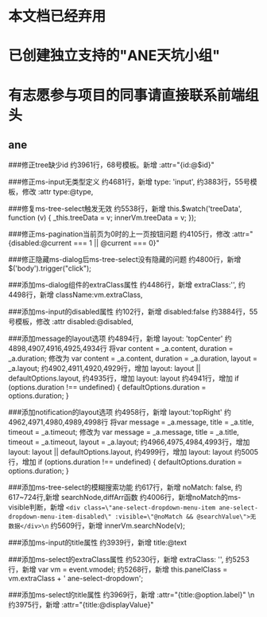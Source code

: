 
# 本文档已经弃用
# 已创建独立支持的"ANE天坑小组"
# 有志愿参与项目的同事请直接联系前端组头


## ane

###修正tree缺少id
约3961行，68号模板。新增
:attr=\"{id:@$id}\"

###修正ms-input无类型定义
约4681行，新增
type: 'input',
约3883行，55号模板，修改 :attr
type:@type,

###修复ms-tree-select触发无效
约5538行，新增
this.$watch('treeData', function (v) {
    _this.treeData = v;
    innerVm.treeData = v;
});

###修正ms-pagination当前页为0时的上一页按钮问题
约4105行，修改
:attr=\"{disabled:@current === 1 || @current === 0}\"

###修正隐藏ms-dialog后ms-tree-select没有隐藏的问题
约4800行，新增
$('body').trigger("click");


###添加ms-dialog组件的extraClass属性
约4486行，新增
extraClass:'',
约4498行，新增
className:vm.extraClass,

###添加ms-input的disabled属性
约102行，新增
disabled:false
约3884行，55号模板，修改 :attr
disabled:@disabled,

###添加message的layout选项
约4894行，新增
layout: 'topCenter'
约4898,4907,4916,4925,4934行
将var content = _a.content, duration = _a.duration;  修改为 var content = _a.content, duration = _a.duration, layout = _a.layout;
约4902,4911,4920,4929行，增加
layout: layout || defaultOptions.layout,
约4935行，增加
layout: layout
约4941行，增加
if (options.duration !== undefined) {
    defaultOptions.duration = options.duration;
}

###添加notification的layout选项
约4958行，新增
layout:'topRight'
约4962,4971,4980,4989,4998行
将var message = _a.message, title = _a.title, timeout = _a.timeout; 修改为 var message = _a.message, title = _a.title, timeout = _a.timeout, layout = _a.layout;
约4966,4975,4984,4993行，增加
layout: layout || defaultOptions.layout,
约4999行，增加
layout: layout
约5005行，增加
if (options.duration !== undefined) {
    defaultOptions.duration = options.duration;
}

###添加ms-tree-select的模糊搜索功能
约617行，新增
noMatch: false,
约617~724行,新增
searchNode,diffArr函数
约4006行，新增noMatch的ms-visible判断，新增
`<div class=\"ane-select-dropdown-menu-item ane-select-dropdown-menu-item-disabled\" :visible=\"@noMatch && @searchValue\">无数据</div>\n`
约5609行，新增
innerVm.searchNode(v);

###添加ms-input的title属性
约3939行，新增
title:@text

###添加ms-select的extraClass属性
约5230行，新增
extraClass: '',
约5253行，新增
var vm = event.vmodel;
约5268行，新增
this.panelClass = vm.extraClass + ' ane-select-dropdown';

###添加ms-select的title属性
约3969行，新增
:attr=\"{title:@option.label}\" \n
约3975行，新增
:attr=\"{title:@displayValue}\"